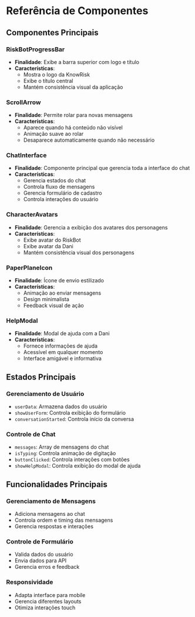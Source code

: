 # Referência de Componentes

## Componentes Principais

### RiskBotProgressBar
- **Finalidade**: Exibe a barra superior com logo e título
- **Características**: 
  - Mostra o logo da KnowRisk
  - Exibe o título central
  - Mantém consistência visual da aplicação

### ScrollArrow
- **Finalidade**: Permite rolar para novas mensagens
- **Características**:
  - Aparece quando há conteúdo não visível
  - Animação suave ao rolar
  - Desaparece automaticamente quando não necessário

### ChatInterface
- **Finalidade**: Componente principal que gerencia toda a interface do chat
- **Características**:
  - Gerencia estados do chat
  - Controla fluxo de mensagens
  - Gerencia formulário de cadastro
  - Controla interações do usuário

### CharacterAvatars
- **Finalidade**: Gerencia a exibição dos avatares dos personagens
- **Características**:
  - Exibe avatar do RiskBot
  - Exibe avatar da Dani
  - Mantém consistência visual dos personagens

### PaperPlaneIcon
- **Finalidade**: Ícone de envio estilizado
- **Características**:
  - Animação ao enviar mensagens
  - Design minimalista
  - Feedback visual de ação

### HelpModal
- **Finalidade**: Modal de ajuda com a Dani
- **Características**:
  - Fornece informações de ajuda
  - Acessível em qualquer momento
  - Interface amigável e informativa

## Estados Principais

### Gerenciamento de Usuário
- `userData`: Armazena dados do usuário
- `showUserForm`: Controla exibição do formulário
- `conversationStarted`: Controla início da conversa

### Controle de Chat
- `messages`: Array de mensagens do chat
- `isTyping`: Controla animação de digitação
- `buttonClicked`: Controla interações com botões
- `showHelpModal`: Controla exibição do modal de ajuda

## Funcionalidades Principais

### Gerenciamento de Mensagens
- Adiciona mensagens ao chat
- Controla ordem e timing das mensagens
- Gerencia respostas e interações

### Controle de Formulário
- Valida dados do usuário
- Envia dados para API
- Gerencia erros e feedback

### Responsividade
- Adapta interface para mobile
- Gerencia diferentes layouts
- Otimiza interações touch 